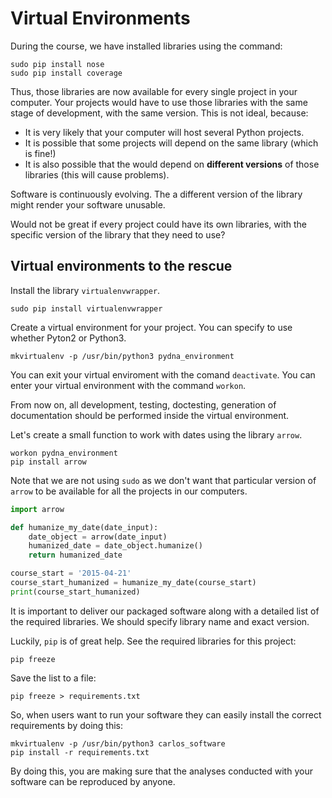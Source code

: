 # Virtual Environments

During the course, we have installed libraries using the command:

```shell
sudo pip install nose
sudo pip install coverage
```

Thus, those libraries are now available for every single project in your computer.
Your projects would have to use those libraries with the same stage of development,
with the same version.
This is not ideal, because:

* It is very likely that your computer will host several Python projects.
* It is possible that some projects will depend on the same library (which is fine!)
* It is also possible that the would depend on **different versions** of those libraries
  (this will cause problems).
  
Software is continuously evolving. The a different version of the library might
render your software unusable.

Would not be great if every project could have its own libraries, with the 
specific version of the library that they need to use?

## Virtual environments to the rescue
Install the library ``virtualenvwrapper``.

```shell
sudo pip install virtualenvwrapper
```

Create a virtual environment for your project. You can specify to use whether
Pyton2 or Python3.

```shell
mkvirtualenv -p /usr/bin/python3 pydna_environment
```

You can exit your virtual enviroment with the comand ``deactivate``. You can enter
your virtual environment with the command ``workon``.

From now on, all development, testing, doctesting, generation of documentation
should be performed inside the virtual environment.

Let's create a small function to work with dates using the library ``arrow``.

```shell
workon pydna_environment
pip install arrow
```

Note that we are not using ``sudo`` as we don't want that particular version of
``arrow`` to be available for all the projects in our computers.

```python
import arrow

def humanize_my_date(date_input):
    date_object = arrow(date_input)
    humanized_date = date_object.humanize()
    return humanized_date

course_start = '2015-04-21'
course_start_humanized = humanize_my_date(course_start)
print(course_start_humanized)
```

It is important to deliver our packaged software along with a detailed list of
the required libraries. We should specify library name and exact version.

Luckily, ``pip`` is of great help. See the required libraries for this project:

```shell
pip freeze
```

Save the list to a file:
```shell
pip freeze > requirements.txt
```

So, when users want to run your software they can easily install the correct
requirements by doing this:

```shell
mkvirtualenv -p /usr/bin/python3 carlos_software
pip install -r requirements.txt
```

By doing this, you are making sure that the analyses conducted with your software
can be reproduced by anyone.
